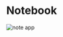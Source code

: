 # Notebook

![note app](https://user-images.githubusercontent.com/87312638/130131989-b71424d6-0f30-47fa-b024-ed895dcb82b4.png)
